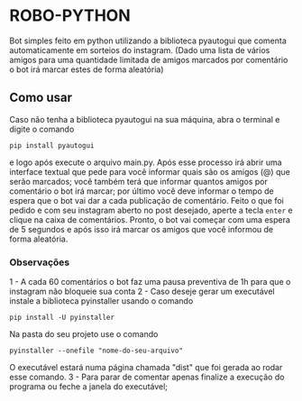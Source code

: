 # ROBO-PYTHON
Bot simples feito em python utilizando a biblioteca pyautogui que comenta automaticamente em sorteios do instagram. (Dado uma lista de vários amigos para uma quantidade limitada de amigos marcados por comentário o bot irá marcar estes de forma aleatória)

## Como usar
Caso não tenha a biblioteca pyautogui na sua máquina, abra o terminal e digite o comando
```
pip install pyautogui
```
e logo após execute o arquivo main.py. Após esse processo irá abrir uma interface textual que pede para você informar quais são os amigos (@) que serão marcados; você também terá que informar quantos amigos por comentário o bot irá marcar; por último você deve informar o tempo de espera que o bot vai dar a cada publicação de comentário.
Feito o que foi pedido e com seu instagram aberto no post desejado, aperte a tecla ```enter```  e clique na caixa de comentários. Pronto, o bot vai começar com uma espera de 5 segundos e após isso irá marcar os amigos que você informou de forma aleatória.

### Observações
1 - A cada 60 comentários o bot faz uma pausa preventiva de 1h para que o instagram não bloqueie sua conta
2 - Caso deseje gerar um executável instale a biblioteca pyinstaller usando o comando
```
pip install -U pyinstaller
```
Na pasta do seu projeto use o comando 
```
pyinstaller --onefile "nome-do-seu-arquivo"
```
O executável estará numa página chamada "dist" que foi gerada ao rodar esse comando.
3 - Para parar de comentar apenas finalize a execução do programa ou feche a janela do executável;